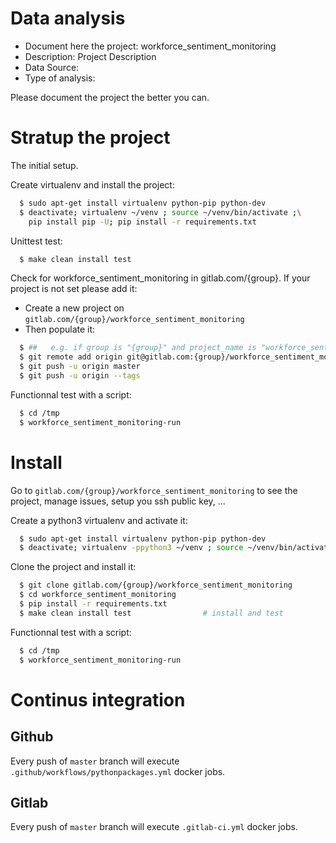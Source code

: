 # Data analysis
- Document here the project: workforce_sentiment_monitoring
- Description: Project Description
- Data Source:
- Type of analysis:

Please document the project the better you can.

# Stratup the project

The initial setup.

Create virtualenv and install the project:
```bash
  $ sudo apt-get install virtualenv python-pip python-dev
  $ deactivate; virtualenv ~/venv ; source ~/venv/bin/activate ;\
    pip install pip -U; pip install -r requirements.txt
```

Unittest test:
```bash
  $ make clean install test
```

Check for workforce_sentiment_monitoring in gitlab.com/{group}.
If your project is not set please add it:

- Create a new project on `gitlab.com/{group}/workforce_sentiment_monitoring`
- Then populate it:

```bash
  $ ##   e.g. if group is "{group}" and project_name is "workforce_sentiment_monitoring"
  $ git remote add origin git@gitlab.com:{group}/workforce_sentiment_monitoring.git
  $ git push -u origin master
  $ git push -u origin --tags
```

Functionnal test with a script:
```bash
  $ cd /tmp
  $ workforce_sentiment_monitoring-run
```
# Install
Go to `gitlab.com/{group}/workforce_sentiment_monitoring` to see the project, manage issues,
setup you ssh public key, ...

Create a python3 virtualenv and activate it:
```bash
  $ sudo apt-get install virtualenv python-pip python-dev
  $ deactivate; virtualenv -ppython3 ~/venv ; source ~/venv/bin/activate
```

Clone the project and install it:
```bash
  $ git clone gitlab.com/{group}/workforce_sentiment_monitoring
  $ cd workforce_sentiment_monitoring
  $ pip install -r requirements.txt
  $ make clean install test                # install and test
```
Functionnal test with a script:
```bash
  $ cd /tmp
  $ workforce_sentiment_monitoring-run
``` 

# Continus integration
## Github 
Every push of `master` branch will execute `.github/workflows/pythonpackages.yml` docker jobs.
## Gitlab
Every push of `master` branch will execute `.gitlab-ci.yml` docker jobs.
